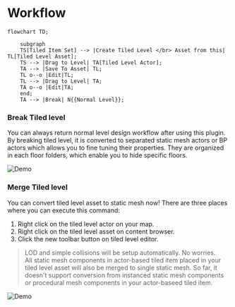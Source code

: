 # Workflow

```mermaid
flowchart TD;

    subgraph    
    TS[Tiled Item Set] --> |Create Tiled Level </br> Asset from this| TL[Tiled Level Asset];
    TS --> |Drag to Level| TA[Tiled Level Actor];
    TA --> |Save To Asset| TL;
    TL o--o |Edit|TL;
    TL --> |Drag to Level| TA;
    TA o--o |Edit|TA;
    end;
    TA --> |Break| N{{Normal Level}};
```

### Break Tiled level

You can always return normal level design workflow after using this plugin. By breaking tiled level, it is converted to separated static mesh actors or BP actors which allows you to fine tuning their properties. They are organized in each floor folders, which enable you to hide specific floors.


![Demo](../_media/DemoGIF/Break.gif)

### Merge Tiled level

You can convert tiled level asset to static mesh now!
There are three places where you can execute this command:
1. Right click on the tiled level actor on your map.
2. Right click on the tiled level asset on content browser.
3. Click the new toolbar button on tiled level editor.

> LOD and simple collisions will be setup automatically. No worries. <br/>
> All static mesh components in actor-based tiled item placed in your tiled level asset will also be merged to single static mesh.
So far, it doesn't support conversion from instanced static mesh components or procedural mesh components in your actor-baseed tiled item.

![Demo](../_media/DemoGIF/Merge.gif)

